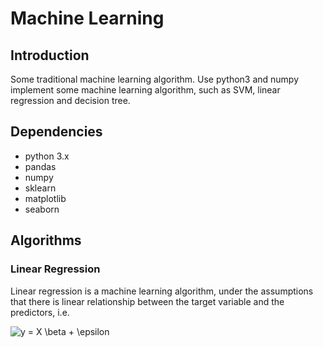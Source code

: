 # Machine Learning
## Introduction
Some traditional machine learning algorithm.
Use python3 and numpy implement some machine learning algorithm, such as SVM, linear regression and decision tree.

## Dependencies
* python 3.x
* pandas
* numpy
* sklearn
* matplotlib
* seaborn

## Algorithms
### Linear Regression
Linear regression is a machine learning algorithm, under the assumptions that there is linear relationship between the target
variable and the predictors, i.e.

<img src="https://latex.codecogs.com/gif.latex?y = X \beta + \epsilon" title="y = X \beta + \epsilon" /></a>
